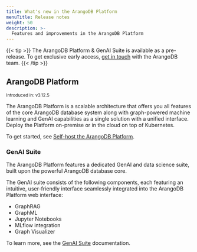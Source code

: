 ```yaml
---
title: What's new in the ArangoDB Platform
menuTitle: Release notes
weight: 50
description: >-
  Features and improvements in the ArangoDB Platform
---
```

{{< tip >}}
The ArangoDB Platform & GenAI Suite is available as a pre-release. To get
exclusive early access, [get in touch](https://arangodb.com/contact/) with
the ArangoDB team.
{{< /tip >}}

## ArangoDB Platform

<small>Introduced in: v3.12.5</small>

The ArangoDB Platform is a scalable architecture that offers you all features
of the core ArangoDB database system along with graph-powered machine learning
and GenAI capabilities as a single solution with a unified interface. Deploy the
Platform on-premise or in the cloud on top of Kubernetes.

To get started, see [Self-host the ArangoDB Platform](about/_index.md#self-host-the-arangodb-platform).

### GenAI Suite

The ArangoDB Platform features a dedicated GenAI and data science suite, built upon
the powerful ArangoDB database core.

The GenAI suite consists of the following components, each featuring an intuitive,
user-friendly interface seamlessly integrated into the ArangoDB Platform web interface:
- GraphRAG
- GraphML
- Jupyter Notebooks
- MLflow integration
- Graph Visualizer

To learn more, see the [GenAI Suite](../gen-ai/_index.md)
documentation.
